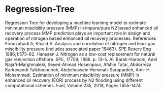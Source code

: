 # Regression-Tree
Regression Tree for developing a machine learning model to estimate minimum miscibility pressure (MMP) in impure/pure N2 based enhanced oil recovery process
MMP prediction plays an important role in design and operation of nitrogen based enhanced oil recovery processes. 
References
Firoozabadi A, Khalid A. Analysis and correlation of nitrogen and lean-gas miscibility pressure (includes associated paper 16463). SPE Reserv Eng 1986;1:575–82.
Hanssen J. Nitrogen as a low-cost replacement for natural gas reinjection offshore. SPE, 17709; 1988. p. 13–5.
Ali Barati-Harooni, Adel Najafi-Marghmaleki, Seyed-Ahmad Hoseinpour, Afshin Tatar, Abdorreza Karkevandi-Talkhooncheh, Abdolhossein Hemmati-Sarapardeh, Amir H. Mohammadi. Estimation of minimum miscibility pressure (MMP) in enhanced oil recovery (EOR) process by N2 flooding using different computational schemes. Fuel, Volume 235, 2019, Pages 1455-1474.

